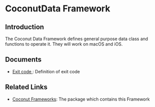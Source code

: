 # CoconutData Framework
## Introduction
The Coconut Data Framework defines general purpose data class and functions to operate it. They will work on macOS and iOS.

## Documents
* [Exit code ](https://github.com/steelwheels/Coconut/blob/master/CoconutData/Document/ExitCode.md): Definition of exit code

## Related Links
* [Coconut Frameworks](https://github.com/steelwheels/Coconut/blob/master/README.md): The package which contains this Framework
